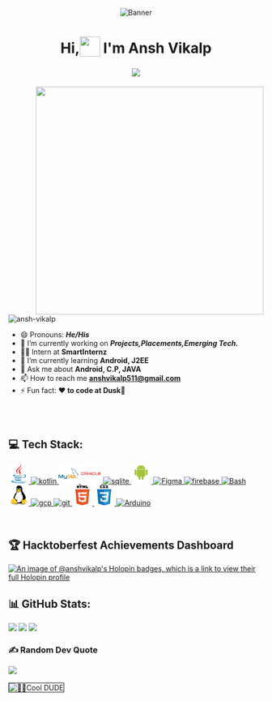 <p align="center">
 <img src="https://github.com/user-attachments/assets/86fbe7ae-bd5a-4430-9ad9-7c62290d0dc8" alt= "Banner">
<!-- https://user-images.githubusercontent.com/92860846/192116488-2ece1a36-465f-4c27-a71d-4e72f553000b.gif -->
</p>
<h1 align="center">Hi,<img src="https://raw.githubusercontent.com/nixin72/nixin72/master/wave.gif"  height="40" width="40" valign="bottom"> I'm Ansh Vikalp</h1>
<h3 align="center"> <img src= "https://readme-typing-svg.herokuapp.com?font=Noto+Sans+Mono&size=27&pause=1000&color=5AB2FF&center=true&vCenter=true&width=800&lines=A+passionate+</Android+developer>+from+India.;Creative%20UI%2FUX%20Designer.;Always+learning+new+things.;Addicted+to+🎶."> </h3> 
<!-- https://github.com/user-attachments/assets/a34ee4c8-b881-43d7-8c9a-c5991b636e84 -->
<!-- <h2>💫 About Me:</h2> --> 
<!-- https://github.com/user-attachments/assets/1a9ead63-45d7-4a57-9105-094646224a9a -->
<!-- GIF_NEW without background -->
<img src="https://github.com/user-attachments/assets/59ad82dd-1cea-460e-a7b8-761378eeb643" align="right" width="450" height="450">
<!--GIF_NEW with blue background <img src="https://github.com/user-attachments/assets/81fe66d9-c83b-4d7f-9db4-a9ee76c59f3a" align="right" width="300" height="300"> -->
<!--GIF_OLD Hacker <img src="https://user-images.githubusercontent.com/92860846/192116238-f0a2f976-265f-460f-ad0a-83ef612ca989.gif" align="right" valign ="top" width = "370" height="370" alt= "Coding"> -->
<p align="left"> <img src="https://komarev.com/ghpvc/?username=ansh-vikalp&label=Profile%20views&color=0e75b6&style=flat" alt="ansh-vikalp"/> </p>

- 😄 Pronouns: ***He/His***
- 🔭 I’m currently working on ***Projects,Placements,Emerging Tech.***
- 👨‍🎓 Intern at __SmartInternz__
- 🌱 I’m currently learning **Android, J2EE**
- 💬 Ask me about **Android, C.P, JAVA**
- 📫 How to reach me **anshvikalp511@gmail.com**
- ⚡ Fun fact: **❤ to code at Dusk🌆**

<!-- ## 🌐 Connect with me:
<p align="left">
    <a href="https://linkedin.com/in/ansh-vikalp-37233a19b" target="blank">
        <img align="center" src="https://raw.githubusercontent.com/rahuldkjain/github-profile-readme-generator/master/src/images/icons/Social/linked-in-alt.svg" alt="LinkedIn" height="30" width="40"/> 
    </a>
    <a href="https://stackoverflow.com/users/16648142/ansh-vikalp" target="blank">
        <img align="center" src="https://raw.githubusercontent.com/rahuldkjain/github-profile-readme-generator/master/src/images/icons/Social/stack-overflow.svg" alt="Stack Overflow" height="30" width="40"/> 
    </a> 
    <a href="https://www.youtube.com/channel/UCVj3Jypx3oY3c5Xk6Tyu-zw" target="blank">
        <img align="center" src="https://raw.githubusercontent.com/rahuldkjain/github-profile-readme-generator/master/src/images/icons/Social/youtube.svg" alt="YouTube" height="30" width="40"/> 
    </a> 
   <a href="https://www.hackerrank.com/anshvikalp511" target="blank">
        <img align="center" src="https://raw.githubusercontent.com/rahuldkjain/github-profile-readme-generator/master/src/images/icons/Social/hackerrank.svg" alt="HackerRank" height="30" width="40"/> 
    </a> 
    <a href="https://auth.geeksforgeeks.org/user/anshvikalp511" target="blank">
        <img align="center" src="https://raw.githubusercontent.com/rahuldkjain/github-profile-readme-generator/master/src/images/icons/Social/geeks-for-geeks.svg" alt="GeeksForGeeks" height="30" width="40"/>
    </a> 
</p> -->

<br>
<br>

## 💻 Tech Stack:
<p align="left">
    <a href="https://www.java.com" target="_blank" rel="noreferrer">
        <img src="https://raw.githubusercontent.com/devicons/devicon/master/icons/java/java-original.svg" alt="java" width="40" height="40"/>
    </a>
    <a href="https://kotlinlang.org" target="_blank" rel="noreferrer">
        <img src="https://www.vectorlogo.zone/logos/kotlinlang/kotlinlang-icon.svg" alt="kotlin" width="40" height="40"/>
    </a>
    <a href="https://www.mysql.com/" target="_blank" rel="noreferrer">
        <img src="https://raw.githubusercontent.com/devicons/devicon/master/icons/mysql/mysql-original-wordmark.svg" alt="sql" width="40" height="40"/>
    </a>
    <a href="https://www.oracle.com/" target="_blank" rel="noreferrer"> 
        <img src="https://raw.githubusercontent.com/devicons/devicon/master/icons/oracle/oracle-original.svg" alt="oracle" width="40" height="40"/> 
    </a>
    <a href="https://www.sqlite.org/" target="_blank" rel="noreferrer"> 
        <img src="https://www.vectorlogo.zone/logos/sqlite/sqlite-icon.svg" alt="sqlite" width="40" height="40"/> 
    </a>
    <a href="https://developer.android.com" target="_blank" rel="noreferrer">
        <img src="https://raw.githubusercontent.com/devicons/devicon/master/icons/android/android-original-wordmark.svg" alt="Android" width="40" height="40" />
    </a>
    <a href="https://www.figma.com/" target="_blank" rel="noreferrer">
        <img src="https://www.vectorlogo.zone/logos/figma/figma-icon.svg" alt="Figma" width="40" height="40"/>
    </a>
    <a href="https://firebase.google.com/" target="_blank" rel="noreferrer">
        <img src="https://www.vectorlogo.zone/logos/firebase/firebase-icon.svg" alt="firebase" width="40" height="40"/>
    </a>
    <a href="https://www.gnu.org/software/bash/" target="_blank" rel="noreferrer">
        <img src="https://www.vectorlogo.zone/logos/gnu_bash/gnu_bash-icon.svg" alt="Bash" width="40" height="40"/>
    </a>
    <a href="https://www.linux.org/" target="_blank" rel="noreferrer"> 
        <img src="https://raw.githubusercontent.com/devicons/devicon/master/icons/linux/linux-original.svg" alt="linux" width="40" height="40"/> 
    </a> 
    <a href="https://cloud.google.com" target="_blank" rel="noreferrer">
        <img src="https://www.vectorlogo.zone/logos/google_cloud/google_cloud-icon.svg" alt="gcp" width="40" height="40"/>
    </a>
    <a href="https://git-scm.com/" target="_blank" rel="noreferrer">
        <img src="https://www.vectorlogo.zone/logos/git-scm/git-scm-icon.svg" alt="git" width="40" height="40"/>
    </a>
    <a href="https://www.w3.org/html/" target="_blank" rel="noreferrer">
        <img src="https://raw.githubusercontent.com/devicons/devicon/master/icons/html5/html5-original-wordmark.svg" alt="html5" width="40" height="40"/>
    </a>
    <a href="https://www.w3schools.com/css/" target="_blank" rel="noreferrer">
        <img src="https://raw.githubusercontent.com/devicons/devicon/master/icons/css3/css3-original-wordmark.svg" alt="CSS3" width="40" height="40"/>
    </a>
    <a href="https://www.arduino.cc/" target="_blank" rel="noreferrer">
        <img src="https://cdn.worldvectorlogo.com/logos/arduino-1.svg" alt="Arduino" width="40" height="40"/>
    </a>
    <!-- Add more tech stack icons here -->
</p>





</p>
&nbsp;
<!-- <p><img align="left" src="https://github-readme-stats.vercel.app/api/top-langs?username=ansh-vikalp&show_icons=true&locale=en&layout=compact" alt="ansh-vikalp" /></p>

<p>&nbsp;<img align="center" src="https://github-readme-stats.vercel.app/api?username=ansh-vikalp&show_icons=true&locale=en" alt="ansh-vikalp" /></p>

<p><img align="center" src="https://github-readme-streak-stats.herokuapp.com/?user=ansh-vikalp&" alt="ansh-vikalp" /></p> -->

## 🏆 Hacktoberfest Achievements Dashboard

[![An image of @anshvikalp's Holopin badges, which is a link to view their full Holopin profile](https://holopin.me/anshvikalp)](https://holopin.io/@anshvikalp)


 ## 📊 GitHub Stats:
 <!-- This is commented code for green theme of Github Stats -->
<!--  ![](https://github-readme-stats.vercel.app/api?username=Ansh-Vikalp&theme=merko&hide_border=false&include_all_commits=false&count_private=false)
  ![](https://github-readme-streak-stats.herokuapp.com/?user=Ansh-Vikalp&theme=merko&hide_border=false)<br/>

  <div align='left'>
  <img src= "https://github-readme-stats.vercel.app/api/top-langs/?username=Ansh-Vikalp&theme=merko&hide_border=false&include_all_commits=false&count_private=false&layout=compact">
  </div>
  <br> -->

![](https://github-readme-stats.vercel.app/api/top-langs/?username=Ansh-Vikalp&theme=react&hide_border=false&include_all_commits=true&count_private=true&layout=compact) 
![](https://github-readme-stats.vercel.app/api?username=Ansh-Vikalp&theme=react&hide_border=false&include_all_commits=true&count_private=true)
![](https://github-readme-streak-stats.herokuapp.com/?user=Ansh-Vikalp&theme=react&hide_border=false)<br/>





### ✍️ Random Dev Quote
<!-- This is commented cide for Github Green Theme Random Quote -->
<!-- ![](https://quotes-github-readme.vercel.app/api?type=horizontal&theme=merko) -->
![](https://quotes-github-readme.vercel.app/api?type=horizontal&theme=tokyonight)



<img src="https://user-images.githubusercontent.com/92860846/192118106-3e5c1b58-2270-443b-ad45-cd854f5f9e40.gif" border=1 title="🐱‍💻Cool DUDE">

